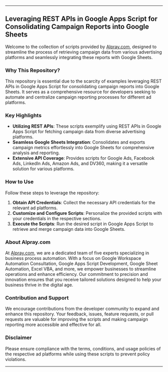 
---

## Leveraging REST APIs in Google Apps Script for Consolidating Campaign Reports into Google Sheets

Welcome to the collection of scripts provided by [Alpray.com](https://alpray.com/), designed to streamline the process of retrieving campaign data from various advertising platforms and seamlessly integrating these reports with Google Sheets.

### Why This Repository?

This repository is essential due to the scarcity of examples leveraging REST APIs in Google Apps Script for consolidating campaign reports into Google Sheets. It serves as a comprehensive resource for developers seeking to automate and centralize campaign reporting processes for different ad platforms.

### Key Highlights

- **Utilizing REST APIs**: These scripts exemplify using REST APIs in Google Apps Script for fetching campaign data from diverse advertising platforms.
- **Seamless Google Sheets Integration**: Consolidates and exports campaign metrics effortlessly into Google Sheets for comprehensive analysis and reporting.
- **Extensive API Coverage**: Provides scripts for Google Ads, Facebook Ads, LinkedIn Ads, Amazon Ads, and DV360, making it a versatile solution for various platforms.

### How to Use

Follow these steps to leverage the repository:

1. **Obtain API Credentials**: Collect the necessary API credentials for the relevant ad platforms.
2. **Customize and Configure Scripts**: Personalize the provided scripts with your credentials in the respective sections.
3. **Execute the Scripts**: Run the desired script in Google Apps Script to retrieve and merge campaign data into Google Sheets.

### About Alpray.com

At [Alpray.com](https://alpray.com/), we are a dedicated team of five experts specializing in business process automation. With a focus on Google Workspace Automation Consultation, Google Apps Script Development, Google Sheet Automation, Excel VBA, and more, we empower businesses to streamline operations and enhance efficiency. Our commitment to precision and innovation ensures that you receive tailored solutions designed to help your business thrive in the digital age.

### Contribution and Support

We encourage contributions from the developer community to expand and enhance this repository. Your feedback, issues, feature requests, or pull requests are valuable for improving the scripts and making campaign reporting more accessible and effective for all.

### Disclaimer

Please ensure compliance with the terms, conditions, and usage policies of the respective ad platforms while using these scripts to prevent policy violations.

---
